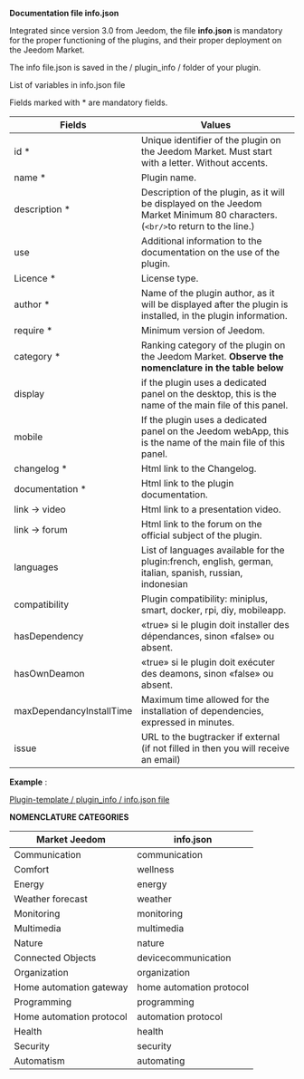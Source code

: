**Documentation file info.json**

Integrated since version 3.0 from Jeedom, the file **info.json** is mandatory for the proper functioning of the plugins, and their proper deployment on the Jeedom Market.

The info file.json is saved in the / plugin_info / folder of your plugin.

List of variables in info.json file

Fields marked with * are mandatory fields.

Fields                   | Values                                                                                                                   |
------------------------ | ------------------------------------------------------------------------------------------------------------------------- |
id *                     | Unique identifier of the plugin on the Jeedom Market. Must start with a letter. Without accents.                             |
name *                   | Plugin name.                                                                                                            |
description *            | Description of the plugin, as it will be displayed on the Jeedom Market Minimum 80 characters. (`<br/>`to return to the line.)                                  |                                                                                     |
use                    | Additional information to the documentation on the use of the plugin.                                                    |
Licence *                | License type.                                                                                                          |
author *                 | Name of the plugin author, as it will be displayed after the plugin is installed, in the plugin information.         |
require *                | Minimum version of Jeedom.                                                                                                |
category *               | Ranking category of the plugin on the Jeedom Market. **Observe the nomenclature in the table below** |
display                  | if the plugin uses a dedicated panel on the desktop, this is the name of the main file of this panel.                    |
mobile                   | If the plugin uses a dedicated panel on the Jeedom webApp, this is the name of the main file of this panel.   |
changelog *              | Html link to the Changelog.                                                                                              |
documentation *          | Html link to the plugin documentation.                                                                                |
link -> video               | Html link to a presentation video.                                                                                 |
link -> forum               | Html link to the forum on the official subject of the plugin.                                                                  |
languages                | List of languages available for the plugin:french, english, german, italian, spanish, russian, indonesian            |
compatibility            | Plugin compatibility: miniplus, smart, docker, rpi, diy, mobileapp.                                                   |
hasDependency            | «true» si le plugin doit installer des dépendances, sinon «false» ou absent.                                              |
hasOwnDeamon             | «true» si le plugin doit exécuter des deamons, sinon «false» ou absent.                                                   |
maxDependancyInstallTime | Maximum time allowed for the installation of dependencies, expressed in minutes.                                            |
issue                    | URL to the bugtracker if external (if not filled in then you will receive an email)

**Example** :

[Plugin-template / plugin_info / info.json file](https://github.com/jeedom/plugin-template/blob/master/plugin_info/info.json)

**NOMENCLATURE CATEGORIES**

Market Jeedom         | info.json               |
--------------------- | ----------------------- |
Communication         | communication           |
Comfort               | wellness                |
Energy               | energy                  |
Weather forecast                 | weather                 |
Monitoring            | monitoring              |
Multimedia            | multimedia              |
Nature                | nature                  |
Connected Objects      | devicecommunication     |
Organization          | organization            |
Home automation gateway  | home automation protocol|
Programming         | programming             |
Home automation protocol   | automation protocol     |
Health                 | health                  |
Security              | security                |
Automatism           | automating          |
